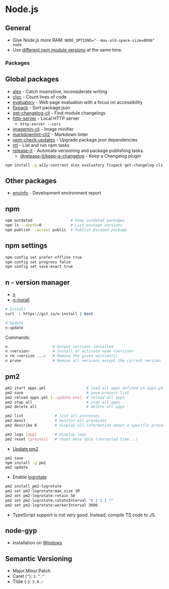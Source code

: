 # Node.js

## General

- Give Node.js more RAM: `NODE_OPTIONS="--max-old-space-size=8096" node`
- Use [different npm module versions](https://mariosfakiolas.com/blog/install-multiple-major-versions-of-a-node-module-with-npm/) at the same time.

### Packages

## Global packages

- [alex](https://www.npmjs.com/package/alex) - Catch insensitive, inconsiderate writing
- [cloc](https://www.npmjs.com/package/cloc) - Count lines of code
- [evaluatory](https://github.com/darekkay/evaluatory) - Web page evaluation with a focus on accessibility
- [fixpack](https://www.npmjs.com/package/fixpack) - Sort package.json
- [get-changelog-cli](https://www.npmjs.com/package/get-changelog-cli) - Find module changelogs
- [http-server](https://www.npmjs.com/package/http-server) - Local HTTP server
  - `http-server --cors`
- [imagemin-cli](https://www.npmjs.com/package/imagemin-cli) - Image minifier
- [markdownlint-cli2](https://github.com/DavidAnson/markdownlint-cli2) - Markdown linter
- [npm-check-updates](https://www.npmjs.com/package/npm-check-updates) - Upgrade package.json dependencies
- [ntl](https://www.npmjs.com/package/ntl) - List and run npm tasks
- [release-it](https://www.npmjs.com/package/release-it) - Automate versioning and package publishing tasks.
  - [@release-it/keep-a-changelog](https://github.com/release-it/keep-a-changelog) - Keep a Changelog plugin

```bash
npm install -g a11y-contrast alex evaluatory fixpack get-changelog-cli http-server imagemin-cli markdownlint-cli2 npm-check-updates ntl release-it @release-it/keep-a-changelog
```

## Other packages

- [envinfo](https://github.com/tabrindle/envinfo) - Development environment report

## npm

```bash
npm outdated                 # Show outdated packages
npm ls --depth=0             # List package versions
npm publish --access public  # Publish @scoped package
```

## npm settings

```bash
npm config set prefer-offline true
npm config set progress false
npm config set save-exact true
```

## n - version manager

- [n](https://github.com/tj/n)
- [n-install](https://github.com/mklement0/n-install)

```bash
# Install
curl -L https://git.io/n-install | bash

# Update
n-update
```

Commands:

```bash
n                    # Output versions installed
n <version>          # Install or activate node <version>
n rm <version ...>   # Remove the given version(s)
n prune              # Remove all versions except the current version
```

## pm2

```bash
pm2 start apps.yml                  # load all apps defined in apps.yml
pm2 save                            # save process list
pm2 reload apps.yml [--update-env]  # reload all apps
pm2 stop all                        # stop all apps
pm2 delete all                      # delete all apps

pm2 list              # list all processes
pm2 monit             # monitor all processes
pm2 describe 0        # display all information about a specific process

pm2 logs [app]        # display logs
pm2 reset [process]   # reset meta data (restarted time...)
```

- [Update pm2](http://pm2.keymetrics.io/docs/usage/update-pm2/)

```bash
pm2 save
npm install -g pm2
pm2 update
```

- Enable [logrotate](https://github.com/keymetrics/pm2-logrotate)

```bash
pm2 install pm2-logrotate
pm2 set pm2-logrotate:max_size 1M
pm2 set pm2-logrotate:retain 50
pm2 set pm2-logrotate:rotateInterval "0 1 1 1 *"
pm2 set pm2-logrotate:workerInterval 3600
```

- TypeScript support is not very good. Instead, compile TS code to JS.

## node-gyp

- Installation on [Windows](https://github.com/nodejs/node-gyp#on-windows)


## Semantic Versioning

- Major.Minor.Patch
- Caret (`^`): `3.^.^`
- Tilde (`~`): `3.9.~`
